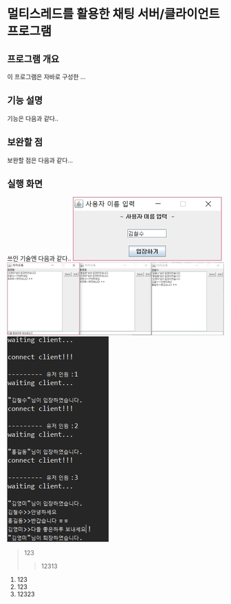 멀티스레드를 활용한 채팅 서버/클라이언트 프로그램
========================================

프로그램 개요
------------------
이 프로그램은 자바로 구성한 ...



기능 설명
-----------
기능은 다음과 같다..



보완할 점
----------
보완할 점은 다음과 같다...


실행 화면
------------
쓰인 기술엔 다음과 같다.. 
<img src="./img/1.jpg"></img>
<img src="./img/2.jpg"></img>
<img src="./img/3.jpg"></img>







>123
>>12313


1. 123
2. 123
3. 12323




